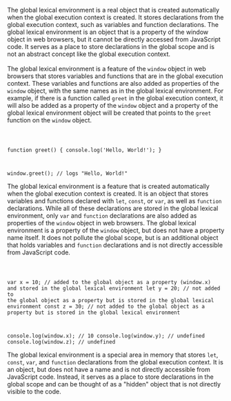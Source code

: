 The global lexical environment is a real object that is created automatically when the global execution context is created. It stores declarations from the global execution context, such as variables and function declarations. The global lexical environment is an object that is a property of the window object in web browsers, but it cannot be directly accessed from JavaScript code. It serves as a place to store declarations in the global scope and is not an abstract concept like the global execution context.
<br/><br/>
The global lexical environment is a feature of the `window` object in web browsers that stores variables and functions that are in the global execution context. These variables and functions are also added as properties of the `window` object, with the same names as in the global lexical environment. For example, if there is a function called `greet` in the global execution context, it will also be added as a property of the `window` object and a property of the global lexical environment object will be created that points to the `greet` function on the `window` object.

  <Code language='javascript'>

function greet() {
console.log('Hello, World!');
}

window.greet(); // logs "Hello, World!"
</Code>

The global lexical environment is a feature that is created automatically when the global execution context is created. It is an object that stores variables and functions declared with `let`, `const`, or `var`, as well as `function` declarations. While all of these declarations are stored in the global lexical environment, only `var` and `function` declarations are also added as properties of the `window` object in web browsers. The global lexical environment is a property of the `window` object, but does not have a property name itself. It does not pollute the global scope, but is an additional object that holds variables and `function` declarations and is not directly accessible from JavaScript code.

  <Code language='javascript'>
  
  var x = 10; // added to the global object as a property (window.x) and stored in the global lexical environment
  let y = 20; // not added to the global object as a property but is stored in the global lexical environment
  const z = 30; // not added to the global object as a property but is stored in the global lexical environment

console.log(window.x); // 10
console.log(window.y); // undefined
console.log(window.z); // undefined
</Code>

The global lexical environment is a special area in memory that stores `let`, `const`, `var`, and `function` declarations from the global execution context. It is an object, but does not have a name and is not directly accessible from JavaScript code. Instead, it serves as a place to store declarations in the global scope and can be thought of as a "hidden" object that is not directly visible to the code.
